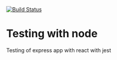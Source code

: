 <a href="https://travis-ci.com/180312/siamawanders">
	<img src="https://travis-ci.com/andreasgarvik/node_tests.svg?branch=master" alt="Build Status">
</a>

# Testing with node
Testing of express app with react with jest

